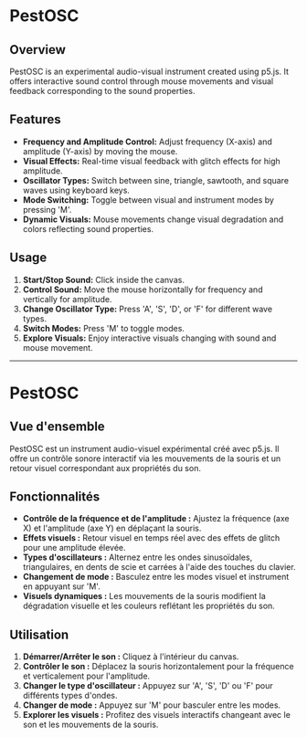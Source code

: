 # PestOSC

## Overview
PestOSC is an experimental audio-visual instrument created using p5.js. It offers interactive sound control through mouse movements and visual feedback corresponding to the sound properties.

## Features
- **Frequency and Amplitude Control:** Adjust frequency (X-axis) and amplitude (Y-axis) by moving the mouse.
- **Visual Effects:** Real-time visual feedback with glitch effects for high amplitude.
- **Oscillator Types:** Switch between sine, triangle, sawtooth, and square waves using keyboard keys.
- **Mode Switching:** Toggle between visual and instrument modes by pressing 'M'.
- **Dynamic Visuals:** Mouse movements change visual degradation and colors reflecting sound properties.

## Usage
1. **Start/Stop Sound:** Click inside the canvas.
2. **Control Sound:** Move the mouse horizontally for frequency and vertically for amplitude.
3. **Change Oscillator Type:** Press 'A', 'S', 'D', or 'F' for different wave types.
4. **Switch Modes:** Press 'M' to toggle modes.
5. **Explore Visuals:** Enjoy interactive visuals changing with sound and mouse movement.

---

# PestOSC

## Vue d'ensemble
PestOSC est un instrument audio-visuel expérimental créé avec p5.js. Il offre un contrôle sonore interactif via les mouvements de la souris et un retour visuel correspondant aux propriétés du son.

## Fonctionnalités
- **Contrôle de la fréquence et de l'amplitude :** Ajustez la fréquence (axe X) et l'amplitude (axe Y) en déplaçant la souris.
- **Effets visuels :** Retour visuel en temps réel avec des effets de glitch pour une amplitude élevée.
- **Types d'oscillateurs :** Alternez entre les ondes sinusoïdales, triangulaires, en dents de scie et carrées à l'aide des touches du clavier.
- **Changement de mode :** Basculez entre les modes visuel et instrument en appuyant sur 'M'.
- **Visuels dynamiques :** Les mouvements de la souris modifient la dégradation visuelle et les couleurs reflétant les propriétés du son.

## Utilisation
1. **Démarrer/Arrêter le son :** Cliquez à l'intérieur du canvas.
2. **Contrôler le son :** Déplacez la souris horizontalement pour la fréquence et verticalement pour l'amplitude.
3. **Changer le type d'oscillateur :** Appuyez sur 'A', 'S', 'D' ou 'F' pour différents types d'ondes.
4. **Changer de mode :** Appuyez sur 'M' pour basculer entre les modes.
5. **Explorer les visuels :** Profitez des visuels interactifs changeant avec le son et les mouvements de la souris.
